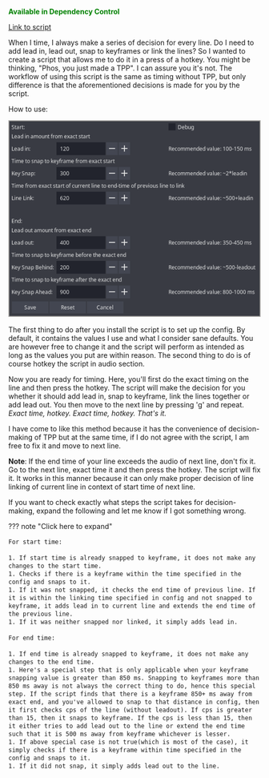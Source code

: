 <font color="green">**Available in Dependency Control**</font>

[Link to script](https://github.com/PhosCity/Aegisub-Scripts/blob/main/macros/phos.TimingAssistant.moon)

When I time, I always make a series of decision for every line. Do I need to add lead in, lead out, snap to keyframes or link the lines? So I wanted to create a script that allows me to do it in a press of a hotkey. You might be thinking, "Phos, you just made a TPP". I can assure you it's not. The workflow of using this script is the same as timing without TPP, but only difference is that the aforementioned decisions is made for you by the script.

How to use:

![timer](./assets/timer.png)

The first thing to do after you install the script is to set up the config. By default, it contains the values I use and what I consider sane defaults. You are however free to change it and the script will perform as intended as long as the values you put are within reason. The second thing to do is of course hotkey the script in audio section.

Now you are ready for timing. Here, you'll first do the exact timing on the line and then press the hotkey. The script will make the decision for you whether it should add lead in, snap to keyframe, link the lines together or add lead out. You then move to the next line by pressing 'g' and repeat. _Exact time, hotkey. Exact time, hotkey. That's it._

I have come to like this method because it has the convenience of decision-making of TPP but at the same time, if I do not agree with the script, I am free to fix it and move to next line.

**Note**: If the end time of your line exceeds the audio of next line, don't fix it. Go to the next line, exact time it and then press the hotkey. The script will fix it. It works in this manner because it can only make proper decision of line linking of current line in context of start time of next line.

If you want to check exactly what steps the script takes for decision-making, expand the following and let me know if I got something wrong.

??? note "Click here to expand"

    For start time:

    1. If start time is already snapped to keyframe, it does not make any changes to the start time.
    1. Checks if there is a keyframe within the time specified in the config and snaps to it.
    1. If it was not snapped, it checks the end time of previous line. If it is within the linking time specified in config and not snapped to keyframe, it adds lead in to current line and extends the end time of the previous line.
    1. If it was neither snapped nor linked, it simply adds lead in.

    For end time:

    1. If end time is already snapped to keyframe, it does not make any changes to the end time.
    1. Here's a special step that is only applicable when your keyframe snapping value is greater than 850 ms. Snapping to keyframes more than 850 ms away is not always the correct thing to do, hence this special step. If the script finds that there is a keyframe 850+ ms away from exact end, and you've allowed to snap to that distance in config, then it first checks cps of the line (without leadout). If cps is greater than 15, then it snaps to keyframe. If the cps is less than 15, then it either tries to add lead out to the line or extend the end time such that it is 500 ms away from keyframe whichever is lesser.
    1. If above special case is not true(which is most of the case), it simply checks if there is a keyframe within time specified in the config and snaps to it.
    1. If it did not snap, it simply adds lead out to the line.
